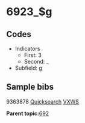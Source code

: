 # 6923\_$g

## Codes

-   Indicators
    -   First: 3
    -   Second: \_
-   Subfield: g

## Sample bibs

9363878 [Quicksearch](https://search.library.yale.edu/catalog/9363878) [VXWS](http://prodorbis.library.yale.edu:7014/vxws/GetHoldingsService?bibId=9363878)

**Parent topic:**[692](../../tags/692/692.md)

